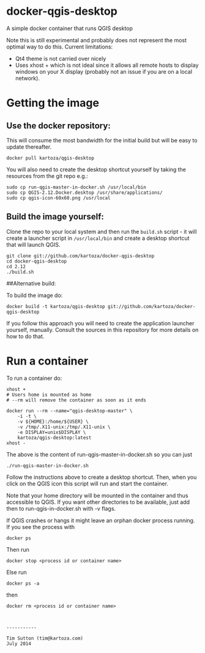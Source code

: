 docker-qgis-desktop
===================

A simple docker container that runs QGIS desktop

Note this is still experimental and probably does not represent
the most optimal way to do this. Current limitations:

* Qt4 theme is not carried over nicely
* Uses xhost + which is not ideal since it allows all remote
  hosts to display windows on your X display (probably not
  an issue if you are on a local network).


# Getting the image

## Use the docker repository:

This will consume the most bandwidth for the initial build but 
will be easy to update thereafter. 

```
docker pull kartoza/qgis-desktop
```


You will also need to create the
desktop shortcut yourself by taking the resources from the git repo e.g.:


```
sudo cp run-qgis-master-in-docker.sh /usr/local/bin
sudo cp QGIS-2.12.Docker.desktop /usr/share/applications/
sudo cp qgis-icon-60x60.png /usr/local
```


## Build the image yourself:

Clone the repo to your local system and then run the ``build.sh`` 
script - it will create a launcher script in `/usr/local/bin`
and create a desktop shortcut that will launch QGIS. 

```
git clone git://github.com/kartoza/docker-qgis-desktop
cd docker-qgis-desktop
cd 2.12
./build.sh
```

##Alternative build:

To build the image do:

```
docker build -t kartoza/qgis-desktop git://github.com/kartoza/docker-qgis-desktop
```

If you follow this approach you will need to create the 
application launcher yourself, manually. Consult the sources in this
repository for more details on how to do that.

# Run a container

To run a container do:

```
xhost +
# Users home is mounted as home
# --rm will remove the container as soon as it ends

docker run --rm --name="qgis-desktop-master" \
	-i -t \
	-v ${HOME}:/home/${USER} \
	-v /tmp/.X11-unix:/tmp/.X11-unix \
	-e DISPLAY=unix$DISPLAY \
	kartoza/qgis-desktop:latest 
xhost -
```
The above is the content of run-qgis-master-in-docker.sh so you can just
```
./run-qgis-master-in-docker.sh
```

Follow the instructions above to create a desktop shortcut. Then, when you
click on the QGIS icon this script will run and start the container. 

Note that your home directory will be mounted in the container and thus
accessible to QGIS. If you want other directories to be available, just add
then to run-qgis-in-docker.sh with -v flags. 

If QGIS crashes or hangs it might leave an orphan docker process running. If
you see the process with 
```
docker ps
```
Then run 
```
docker stop <process id or container name>
```
Else run 
```
docker ps -a
```
then
```
docker rm <process id or container name>



-----------

Tim Sutton (tim@kartoza.com)
July 2014
